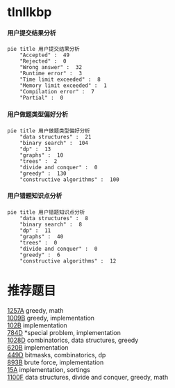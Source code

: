 # tlnllkbp

<!-- tabs:start -->



#### **用户提交结果分析**

```mermaid
pie title 用户提交结果分析
    "Accepted" :  49
    "Rejected" :  0
    "Wrong answer" :  32
    "Runtime error" :  3
    "Time limit exceeded" :  8
    "Memory limit exceeded" :  1
    "Compilation error" :  7
    "Partial" :  0
```

#### **用户做题类型偏好分析**

```mermaid
pie title 用户做题类型偏好分析
    "data structures" :  21
    "binary search" :  104
    "dp" :  13
    "graphs" :  10
    "trees" :  2
    "divide and conquer" :  0
    "greedy" :  130
    "constructive algorithms" :  100
```
#### **用户错题知识点分析**

```mermaid
pie title 用户错题知识点分析
    "data structures" :  8
    "binary search" :  8
    "dp" :  11
    "graphs" :  40
    "trees" :  0
    "divide and conquer" :  0
    "greedy" :  6
    "constructive algorithms" :  12
```



<!-- tabs:end -->
# 推荐题目
[1257A](https://codeforces.com/contest/1257/problem/A)		greedy,
                        math		  
[1009B](https://codeforces.com/contest/1009/problem/B)		greedy,
                        implementation		  
[102B](https://codeforces.com/contest/102/problem/B)		implementation		  
[784D](https://codeforces.com/contest/784/problem/D)		*special problem,
                        implementation		  
[1028D](https://codeforces.com/contest/1028/problem/D)		combinatorics,
                        data structures,
                        greedy		  
[620B](https://codeforces.com/contest/620/problem/B)		implementation		  
[449D](https://codeforces.com/contest/449/problem/D)		bitmasks,
                        combinatorics,
                        dp		  
[893B](https://codeforces.com/contest/893/problem/B)		brute force,
                        implementation		  
[15A](https://codeforces.com/contest/15/problem/A)		implementation,
                        sortings		  
[1100F](https://codeforces.com/contest/1100/problem/F)		data structures,
                        divide and conquer,
                        greedy,
                        math		  
